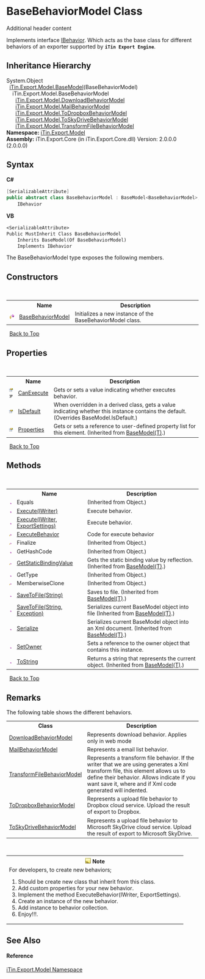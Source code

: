 # BaseBehaviorModel Class
Additional header content 

Implements interface <a href="T_iTin_Export_Model_IBehavior">IBehavior</a>. Which acts as the base class for different behaviors of an exporter supported by <strong>`iTin Export Engine`</strong>.<br />


## Inheritance Hierarchy
System.Object<br />&nbsp;&nbsp;<a href="T_iTin_Export_Model_BaseModel_1">iTin.Export.Model.BaseModel</a>(BaseBehaviorModel)<br />&nbsp;&nbsp;&nbsp;&nbsp;iTin.Export.Model.BaseBehaviorModel<br />&nbsp;&nbsp;&nbsp;&nbsp;&nbsp;&nbsp;<a href="T_iTin_Export_Model_DownloadBehaviorModel">iTin.Export.Model.DownloadBehaviorModel</a><br />&nbsp;&nbsp;&nbsp;&nbsp;&nbsp;&nbsp;<a href="T_iTin_Export_Model_MailBehaviorModel">iTin.Export.Model.MailBehaviorModel</a><br />&nbsp;&nbsp;&nbsp;&nbsp;&nbsp;&nbsp;<a href="T_iTin_Export_Model_ToDropboxBehaviorModel">iTin.Export.Model.ToDropboxBehaviorModel</a><br />&nbsp;&nbsp;&nbsp;&nbsp;&nbsp;&nbsp;<a href="T_iTin_Export_Model_ToSkyDriveBehaviorModel">iTin.Export.Model.ToSkyDriveBehaviorModel</a><br />&nbsp;&nbsp;&nbsp;&nbsp;&nbsp;&nbsp;<a href="T_iTin_Export_Model_TransformFileBehaviorModel">iTin.Export.Model.TransformFileBehaviorModel</a><br />
**Namespace:**&nbsp;<a href="N_iTin_Export_Model">iTin.Export.Model</a><br />**Assembly:**&nbsp;iTin.Export.Core (in iTin.Export.Core.dll) Version: 2.0.0.0 (2.0.0.0)

## Syntax

**C#**<br />
``` C#
[SerializableAttribute]
public abstract class BaseBehaviorModel : BaseModel<BaseBehaviorModel>, 
	IBehavior
```

**VB**<br />
``` VB
<SerializableAttribute>
Public MustInherit Class BaseBehaviorModel
	Inherits BaseModel(Of BaseBehaviorModel)
	Implements IBehavior
```

The BaseBehaviorModel type exposes the following members.


## Constructors
&nbsp;<table><tr><th></th><th>Name</th><th>Description</th></tr><tr><td>![Protected method](media/protmethod.gif "Protected method")</td><td><a href="M_iTin_Export_Model_BaseBehaviorModel__ctor">BaseBehaviorModel</a></td><td>
Initializes a new instance of the BaseBehaviorModel class.</td></tr></table>&nbsp;
<a href="#basebehaviormodel-class">Back to Top</a>

## Properties
&nbsp;<table><tr><th></th><th>Name</th><th>Description</th></tr><tr><td>![Public property](media/pubproperty.gif "Public property")![Code example](media/CodeExample.png "Code example")</td><td><a href="P_iTin_Export_Model_BaseBehaviorModel_CanExecute">CanExecute</a></td><td>
Gets or sets a value indicating whether executes behavior.</td></tr><tr><td>![Public property](media/pubproperty.gif "Public property")</td><td><a href="P_iTin_Export_Model_BaseBehaviorModel_IsDefault">IsDefault</a></td><td>
When overridden in a derived class, gets a value indicating whether this instance contains the default.
 (Overrides BaseModel.IsDefault.)</td></tr><tr><td>![Public property](media/pubproperty.gif "Public property")</td><td><a href="P_iTin_Export_Model_BaseModel_1_Properties">Properties</a></td><td>
Gets or sets a reference to user-defined property list for this element.
 (Inherited from <a href="T_iTin_Export_Model_BaseModel_1">BaseModel(T)</a>.)</td></tr></table>&nbsp;
<a href="#basebehaviormodel-class">Back to Top</a>

## Methods
&nbsp;<table><tr><th></th><th>Name</th><th>Description</th></tr><tr><td>![Public method](media/pubmethod.gif "Public method")</td><td>Equals</td><td> (Inherited from Object.)</td></tr><tr><td>![Public method](media/pubmethod.gif "Public method")</td><td><a href="M_iTin_Export_Model_BaseBehaviorModel_Execute">Execute(IWriter)</a></td><td>
Execute behavior.</td></tr><tr><td>![Public method](media/pubmethod.gif "Public method")</td><td><a href="M_iTin_Export_Model_BaseBehaviorModel_Execute_1">Execute(IWriter, ExportSettings)</a></td><td>
Execute behavior.</td></tr><tr><td>![Protected method](media/protmethod.gif "Protected method")</td><td><a href="M_iTin_Export_Model_BaseBehaviorModel_ExecuteBehavior">ExecuteBehavior</a></td><td>
Code for execute behavior</td></tr><tr><td>![Protected method](media/protmethod.gif "Protected method")</td><td>Finalize</td><td> (Inherited from Object.)</td></tr><tr><td>![Public method](media/pubmethod.gif "Public method")</td><td>GetHashCode</td><td> (Inherited from Object.)</td></tr><tr><td>![Protected method](media/protmethod.gif "Protected method")</td><td><a href="M_iTin_Export_Model_BaseModel_1_GetStaticBindingValue">GetStaticBindingValue</a></td><td>
Gets the static binding value by reflection.
 (Inherited from <a href="T_iTin_Export_Model_BaseModel_1">BaseModel(T)</a>.)</td></tr><tr><td>![Public method](media/pubmethod.gif "Public method")</td><td>GetType</td><td> (Inherited from Object.)</td></tr><tr><td>![Protected method](media/protmethod.gif "Protected method")</td><td>MemberwiseClone</td><td> (Inherited from Object.)</td></tr><tr><td>![Public method](media/pubmethod.gif "Public method")</td><td><a href="M_iTin_Export_Model_BaseModel_1_SaveToFile">SaveToFile(String)</a></td><td>
Saves to file.
 (Inherited from <a href="T_iTin_Export_Model_BaseModel_1">BaseModel(T)</a>.)</td></tr><tr><td>![Public method](media/pubmethod.gif "Public method")</td><td><a href="M_iTin_Export_Model_BaseModel_1_SaveToFile_1">SaveToFile(String, Exception)</a></td><td>
Serializes current BaseModel object into file
 (Inherited from <a href="T_iTin_Export_Model_BaseModel_1">BaseModel(T)</a>.)</td></tr><tr><td>![Public method](media/pubmethod.gif "Public method")</td><td><a href="M_iTin_Export_Model_BaseModel_1_Serialize">Serialize</a></td><td>
Serializes current BaseModel object into an Xml document.
 (Inherited from <a href="T_iTin_Export_Model_BaseModel_1">BaseModel(T)</a>.)</td></tr><tr><td>![Public method](media/pubmethod.gif "Public method")</td><td><a href="M_iTin_Export_Model_BaseBehaviorModel_SetOwner">SetOwner</a></td><td>
Sets a reference to the owner object that contains this instance.</td></tr><tr><td>![Public method](media/pubmethod.gif "Public method")</td><td><a href="M_iTin_Export_Model_BaseModel_1_ToString">ToString</a></td><td>
Returns a string that represents the current object.
 (Inherited from <a href="T_iTin_Export_Model_BaseModel_1">BaseModel(T)</a>.)</td></tr></table>&nbsp;
<a href="#basebehaviormodel-class">Back to Top</a>

## Remarks

The following table shows the different behaviors.
&nbsp;<table><tr><th>Class</th><th>Description</th></tr><tr><td><a href="T_iTin_Export_Model_DownloadBehaviorModel">DownloadBehaviorModel</a></td><td>Represents download behavior. Applies only in web mode</td></tr><tr><td><a href="T_iTin_Export_Model_MailBehaviorModel">MailBehaviorModel</a></td><td>Represents a email list behavior.</td></tr><tr><td><a href="T_iTin_Export_Model_TransformFileBehaviorModel">TransformFileBehaviorModel</a></td><td>Represents a transform file behavior. If the writer that we are using generates a Xml transform file, this element allows us to define their behavior. Allows indicate if you want save it, where and if Xml code generated will indented.</td></tr><tr><td><a href="T_iTin_Export_Model_ToDropboxBehaviorModel">ToDropboxBehaviorModel</a></td><td>Represents a upload file behavior to Dropbox cloud service. Upload the result of export to Dropbox.</td></tr><tr><td><a href="T_iTin_Export_Model_ToSkyDriveBehaviorModel">ToSkyDriveBehaviorModel</a></td><td>Represents a upload file behavior to Microsoft SkyDrive cloud service. Upload the result of export to Microsoft SkyDrive.</td></tr></table>&nbsp;
&nbsp;<table><tr><th>![Note](media/AlertNote.png) Note</th></tr><tr><td>For developers, to create new behaviors;
&nbsp;<ol><li>Should be create new class that inherit from this class.</li><li>Add custom properties for your new behavior.</li><li>Implement the method ExecuteBehavior(IWriter, ExportSettings).</li><li>Create an instance of the new behavior.</li><li>Add instance to behavior collection.</li><li>Enjoy!!!.</li></ol></td></tr></table>

## See Also


#### Reference
<a href="N_iTin_Export_Model">iTin.Export.Model Namespace</a><br />